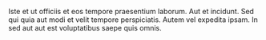Iste et ut officiis et eos tempore praesentium laborum. Aut et incidunt. Sed qui quia aut modi et velit tempore perspiciatis. Autem vel expedita ipsam. In sed aut aut est voluptatibus saepe quis omnis.